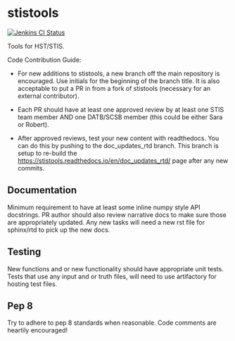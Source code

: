 # stistools

[![Jenkins CI Status](https://ssbjenkins.stsci.edu/job/STScI/job/stistools/job/master/badge/icon)](https://ssbjenkins.stsci.edu/job/STScI/job/stistools/job/master/)

Tools for HST/STIS.

Code Contribution Guide:

- For new additions to stistools, a new branch off the main repository is encouraged.  Use initials for the beginning of the branch title. It is also acceptable to put a PR in from a fork of stistools (necessary for an external contributor).

- Each PR should have at least one approved review by at least one STIS team member AND one DATB/SCSB member (this could be either Sara or Robert).

- After approved reviews, test your new content with readthedocs.  You can do this by pushing to the doc_updates_rtd branch.  This branch is setup to re-build the https://stistools.readthedocs.io/en/doc_updates_rtd/ page after any new commits.

## Documentation
Minimum requirement to have at least some inline numpy style API docstrings.  PR author should also review narrative docs to make sure those are appropriately updated. Any new tasks will need a new rst file for sphinx/rtd to pick up the new docs.

## Testing
New functions and or new functionality should have appropriate unit tests.  Tests that use any input and or truth files, will need to use artifactory for hosting test files.

## Pep 8
Try to adhere to pep 8 standards when reasonable.  Code comments are heartily encouraged!
